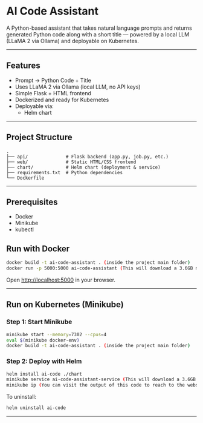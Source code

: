 # AI Code Assistant

A Python-based assistant that takes natural language prompts and returns generated Python code along with a short title — powered by a local LLM (LLaMA 2 via Ollama) and deployable on Kubernetes.

---

## Features

- Prompt → Python Code + Title
- Uses LLaMA 2 via Ollama (local LLM, no API keys)
- Simple Flask + HTML frontend
- Dockerized and ready for Kubernetes
- Deployable via:
  - Helm chart

---

## Project Structure

```
.
├── api/              # Flask backend (app.py, job.py, etc.)
├── web/              # Static HTML/CSS frontend
├── chart/            # Helm chart (deployment & service)
├── requirements.txt  # Python dependencies
└── Dockerfile
```

---

## Prerequisites

- Docker
- Minikube
- kubectl


## Run with Docker

```bash
docker build -t ai-code-assistant . (inside the project main folder)
docker run -p 5000:5000 ai-code-assistant (This will download a 3.6GB model, so it may take some time for the website to become available.)
```

Open [http://localhost:5000](http://localhost:5000) in your browser.

---

## Run on Kubernetes (Minikube)

### Step 1: Start Minikube

```bash
minikube start --memory=7302 --cpus=4
eval $(minikube docker-env)
docker build -t ai-code-assistant . (inside the project main folder)
```
### Step 2: Deploy with Helm

```bash
helm install ai-code ./chart
minikube service ai-code-assistant-service (This will download a 3.6GB model, so it may take some time for the website to become available.)
minikube ip (You can visit the output of this code to reach to the website.)
```

To uninstall:

```bash
helm uninstall ai-code
```

---

